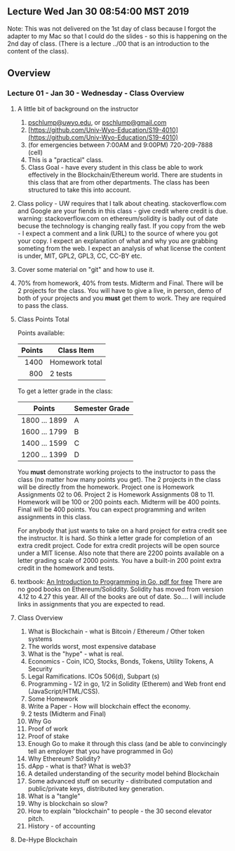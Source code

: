 Lecture Wed Jan 30 08:54:00 MST 2019
--------------------------

Note:
This was not delivered on the 1st day of class because I forgot the adapter
to my Mac so that I could do the slides - so this is happening on the 2nd
day of class. (There is a lecture ../00 that is an introduction to the
content of the class).

Overview
-----------------

### Lecture 01 - Jan 30 - Wednesday - Class Overview

1. A little bit of background on the instructor
	1. pschlump@uwyo.edu, or pschlump@gmail.com
	1. [https://github.com/Univ-Wyo-Education/S19-4010](https://github.com/Univ-Wyo-Education/S19-4010)
	2. (for emergencies between 7:00AM and 9:00PM) 720-209-7888 (cell) 
	3. This is a "practical" class.
	4. Class Goal - have every student in this class be able to work effectively
		in the Blockchain/Ethereum world.   There are students in this class
		that are from other departments.  The class has been structured to 
		take this into account.

2. Class policy - UW requires that I talk about cheating.
	stackoverflow.com and Google are your fiends in this class - give credit where
	credit is due.  warning: stackoverflow.com on ethereum/solidity
	is badly out of date becuse the technology is changing really fast.
	If you copy from the web - I expect a comment and a link (URL) to the
	source of where you got your copy.  I expect an explanation of what and 
	why you are grabbing someting from the web.  I expect an analysis of
	what license the content is under, MIT, GPL2, GPL3, CC, CC-BY etc.

3. Cover some material on "git" and how to use it.
	
4. 70% from homework, 40% from tests.  Midterm and Final.
	There will be 2 projects for the class.
	You will have to give a live, in person, demo of both of your projects
	and you **must** get them to work.  They are required to
	pass the class.

5. Class Points Total

	Points available:

	| Points            | Class Item         |
	|------------------:|--------------------|
	| 1400              | Homework total     |
	|  800              | 2 tests            |

	To get a letter grade in the class:

	| Points            | Semester Grade     |
	| ----------------- | ------------------ |
	| 1800 ... 1899     | A                  |
	| 1600 ... 1799     | B                  |
	| 1400 ... 1599     | C                  |
	| 1200 ... 1399     | D                  |
	
	You **must** demonstrate working projects to the instructor to pass the class (no matter how many points you get).
	The 2 projects in the class will be directly from the homework.  Project one is Homework Assignments 02 to 06.
	Project 2 is Homework Assignments 08 to 11.  Homework will be 100 or 200 points each.   Midterm will be 400 points.
	Final will be 400 points.  You can expect programming and writen assignments in this class.

	For anybody that just wants to take on a hard project for extra credit see the instructor.  It is hard.
	So think a letter grade for completion of an extra credit project.  Code for extra credit projects will
	be open source under a MIT license.   Also note that there are 2200 points available on a letter grading
	scale of 2000 points.   You have a built-in 200 point extra credit in the homework and tests.

5. textbook: [An Introduction to Programming in Go, pdf for free](https://www.golang-book.com/public/pdf/gobook.0.pdf)
	There are no good books on Ethereum/Soliddity.  Solidity has moved from version 4.12 to 4.27 this year.
	All of the books are out of date.  So.... I will include links in assignments that you are expected to
	read.

6. Class Overview
	1. What is Blockchain - what is Bitcoin / Ethereum / Other token systems
	2. The worlds worst, most expensive database
	3. What is the "hype" - what is real.
	4. Economics - Coin, ICO, Stocks, Bonds, Tokens, Utility Tokens, A Security
	5. Legal Ramifications.  ICOs 506(d), Subpart (s)
	6. Programming - 1/2 in go, 1/2 in Solidity (Etherem) and Web front end (JavaScript/HTML/CSS).
	7. Some Homework
	8. Write a Paper - How will blockchain effect the economy.
	9. 2 tests (Midterm and Final)
	10. Why Go
	11. Proof of work
	12. Proof of stake
	13. Enough Go to make it through this class (and be able to convincingly tell an employer that you have programmed in Go)
	14. Why Ethereum? Solidity?
	15. dApp - what is that?  What is web3?
	16. A detailed understanding of the security model behind Blockchain
	17. Some advanced stuff on security - distributed computation and public/private keys, distributed key generation.
	18. What is a "tangle"
	19. Why is blockchain so slow?
	20. How to explain "blockchain" to people - the 30 second elevator pitch.
	21. History - of accounting

7. De-Hype Blockchain

